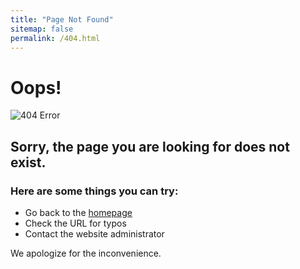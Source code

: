 ```yaml
---
title: "Page Not Found"
sitemap: false
permalink: /404.html
---
```


# Oops!

![404 Error](https://media.giphy.com/media/14uQ3cOFteDaU/giphy.gif)

## Sorry, the page you are looking for does not exist.

### Here are some things you can try:
- Go back to the [homepage](/)
- Check the URL for typos
- Contact the website administrator

We apologize for the inconvenience.

